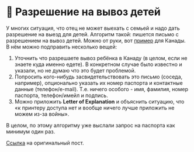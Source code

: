 # 👶 Разрешение на вывоз детей

У многих ситуация,  что отец не может выехать с семьей и надо дать разрешение на выезд для детей.
Алгоритм такой: пишется письмо с разрешением на вывоз детей. Можно от руки, вот [пример](https://travel.gc.ca/docs/child/consent-letter_lettre-consentement-eng.pdf) для Канады. В нём можно подправить несколько вещей:
1. Уточнить что разрешаете вывоз ребёнка в Канаду (в целом, если не знаете куда именно едете). В конкретном случае было известно и указали, но не думаю что это будет проблемой.
2. Попросить кого-нибудь засвидетельствовать это письмо (соседа, например), опционально указать их номер паспорта и контактные данные (телефон/e-mail). Т.е. ничего особого - имя, фамилия, номер паспорта, телефон/имейл и подпись.
3. Можно приложить **Letter of Explanation**  и объяснить ситуацию, что «к принтеру доступа нет и вообще ничего лучше приложить не можем из-за войны».  

В целом, по этому алгоритму уже выслали запрос на паспорта как минимум один раз.

[Ссылка](https://t.me/UAtoCanada/14948) на оригинальный пост.